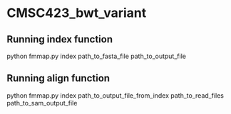 # CMSC423_bwt_variant

## Running index function
python fmmap.py index path_to_fasta_file path_to_output_file

## Running align function
python fmmap.py index path_to_output_file_from_index path_to_read_files path_to_sam_output_file
